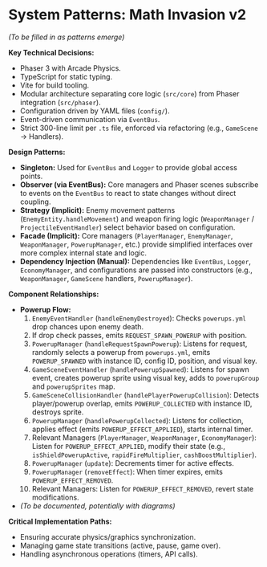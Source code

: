 # System Patterns: Math Invasion v2

*(To be filled in as patterns emerge)*

**Key Technical Decisions:**
*   Phaser 3 with Arcade Physics.
*   TypeScript for static typing.
*   Vite for build tooling.
*   Modular architecture separating core logic (`src/core`) from Phaser integration (`src/phaser`).
*   Configuration driven by YAML files (`config/`).
*   Event-driven communication via `EventBus`.
*   Strict 300-line limit per `.ts` file, enforced via refactoring (e.g., `GameScene` -> Handlers).

**Design Patterns:**
*   **Singleton:** Used for `EventBus` and `Logger` to provide global access points.
*   **Observer (via EventBus):** Core managers and Phaser scenes subscribe to events on the `EventBus` to react to state changes without direct coupling.
*   **Strategy (Implicit):** Enemy movement patterns (`EnemyEntity.handleMovement`) and weapon firing logic (`WeaponManager` / `ProjectileEventHandler`) select behavior based on configuration.
*   **Facade (Implicit):** Core managers (`PlayerManager`, `EnemyManager`, `WeaponManager`, `PowerupManager`, etc.) provide simplified interfaces over more complex internal state and logic.
*   **Dependency Injection (Manual):** Dependencies like `EventBus`, `Logger`, `EconomyManager`, and configurations are passed into constructors (e.g., `WeaponManager`, `GameScene` handlers, `PowerupManager`).

**Component Relationships:**
*   **Powerup Flow:**
    1.  `EnemyEventHandler` (`handleEnemyDestroyed`): Checks `powerups.yml` drop chances upon enemy death.
    2.  If drop check passes, emits `REQUEST_SPAWN_POWERUP` with position.
    3.  `PowerupManager` (`handleRequestSpawnPowerup`): Listens for request, randomly selects a powerup from `powerups.yml`, emits `POWERUP_SPAWNED` with instance ID, config ID, position, and visual key.
    4.  `GameSceneEventHandler` (`handlePowerupSpawned`): Listens for spawn event, creates powerup sprite using visual key, adds to `powerupGroup` and `powerupSprites` map.
    5.  `GameSceneCollisionHandler` (`handlePlayerPowerupCollision`): Detects player/powerup overlap, emits `POWERUP_COLLECTED` with instance ID, destroys sprite.
    6.  `PowerupManager` (`handlePowerupCollected`): Listens for collection, applies effect (emits `POWERUP_EFFECT_APPLIED`), starts internal timer.
    7.  Relevant Managers (`PlayerManager`, `WeaponManager`, `EconomyManager`): Listen for `POWERUP_EFFECT_APPLIED`, modify their state (e.g., `isShieldPowerupActive`, `rapidFireMultiplier`, `cashBoostMultiplier`).
    8.  `PowerupManager` (`update`): Decrements timer for active effects.
    9.  `PowerupManager` (`removeEffect`): When timer expires, emits `POWERUP_EFFECT_REMOVED`.
    10. Relevant Managers: Listen for `POWERUP_EFFECT_REMOVED`, revert state modifications.
*   *(To be documented, potentially with diagrams)*

**Critical Implementation Paths:**
*   Ensuring accurate physics/graphics synchronization.
*   Managing game state transitions (active, pause, game over).
*   Handling asynchronous operations (timers, API calls).
